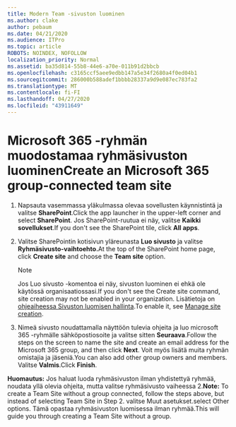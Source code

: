 ```yaml
---
title: Modern Team -sivuston luominen
ms.author: clake
author: pebaum
ms.date: 04/21/2020
ms.audience: ITPro
ms.topic: article
ROBOTS: NOINDEX, NOFOLLOW
localization_priority: Normal
ms.assetid: ba35d814-55b8-44e6-a70e-011b91d2bbcb
ms.openlocfilehash: c3165ccf5aee9edbb147a5e34f2680a4f0ed04b1
ms.sourcegitcommit: 286000b588adef1bbbb28337a9d9e087ec783fa2
ms.translationtype: MT
ms.contentlocale: fi-FI
ms.lasthandoff: 04/27/2020
ms.locfileid: "43911649"
---
```

# <a name="create-an-microsoft-365-group-connected-team-site"></a><span data-ttu-id="6fdce-102">Microsoft 365 -ryhmän muodostamaa ryhmäsivuston luominen</span><span class="sxs-lookup"><span data-stu-id="6fdce-102">Create an Microsoft 365 group-connected team site</span></span>

1. <span data-ttu-id="6fdce-103">Napsauta vasemmassa yläkulmassa olevaa sovellusten käynnistintä ja valitse **SharePoint**.</span><span class="sxs-lookup"><span data-stu-id="6fdce-103">Click the app launcher in the upper-left corner and select **SharePoint**.</span></span> <span data-ttu-id="6fdce-104">Jos SharePoint-ruutua ei näy, valitse **Kaikki sovellukset**.</span><span class="sxs-lookup"><span data-stu-id="6fdce-104">If you don't see the SharePoint tile, click **All apps**.</span></span>
    
2. <span data-ttu-id="6fdce-105">Valitse SharePointin kotisivun yläreunasta **Luo sivusto** ja valitse **Ryhmäsivusto-vaihtoehto.**</span><span class="sxs-lookup"><span data-stu-id="6fdce-105">At the top of the SharePoint home page, click **Create site** and choose the **Team site** option.</span></span> 
    
    > [!NOTE]
    > <span data-ttu-id="6fdce-106">Jos Luo sivusto -komentoa ei näy, sivuston luominen ei ehkä ole käytössä organisaatiossasi.</span><span class="sxs-lookup"><span data-stu-id="6fdce-106">If you don't see the Create site command, site creation may not be enabled in your organization.</span></span> <span data-ttu-id="6fdce-107">Lisätietoja on [ohjeaiheessa Sivuston luomisen hallinta](https://go.microsoft.com/fwlink/?linkid=2009644).</span><span class="sxs-lookup"><span data-stu-id="6fdce-107">To enable it, see [Manage site creation](https://go.microsoft.com/fwlink/?linkid=2009644).</span></span> 
  
3. <span data-ttu-id="6fdce-108">Nimeä sivusto noudattamalla näyttöön tulevia ohjeita ja luo microsoft 365 -ryhmälle sähköpostiosoite ja valitse sitten **Seuraava**.</span><span class="sxs-lookup"><span data-stu-id="6fdce-108">Follow the steps on the screen to name the site and create an email address for the Microsoft 365 group, and then click **Next**.</span></span> <span data-ttu-id="6fdce-109">Voit myös lisätä muita ryhmän omistajia ja jäseniä.</span><span class="sxs-lookup"><span data-stu-id="6fdce-109">You can also add other group owners and members.</span></span> <span data-ttu-id="6fdce-110">Valitse **Valmis**.</span><span class="sxs-lookup"><span data-stu-id="6fdce-110">Click **Finish**.</span></span>
  
 <span data-ttu-id="6fdce-111">**Huomautus:** Jos haluat luoda ryhmäsivuston ilman yhdistettyä ryhmää, noudata yllä olevia ohjeita, mutta valitse ryhmäsivusto vaiheessa 2.</span><span class="sxs-lookup"><span data-stu-id="6fdce-111">**Note:** To create a Team Site without a group connected, follow the steps above, but instead of selecting Team Site in Step 2.</span></span> <span data-ttu-id="6fdce-112">valitse Muut asetukset.</span><span class="sxs-lookup"><span data-stu-id="6fdce-112">select Other options.</span></span> <span data-ttu-id="6fdce-113">Tämä opastaa ryhmäsivuston luomisessa ilman ryhmää.</span><span class="sxs-lookup"><span data-stu-id="6fdce-113">This will guide you through creating a Team Site without a group.</span></span> 
    

